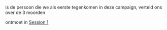 is de persoon die we als eerste tegenkomen in deze campaign, verteld ons over de 3 moorden

ontmoet in [Session 1](Session%201.md)


